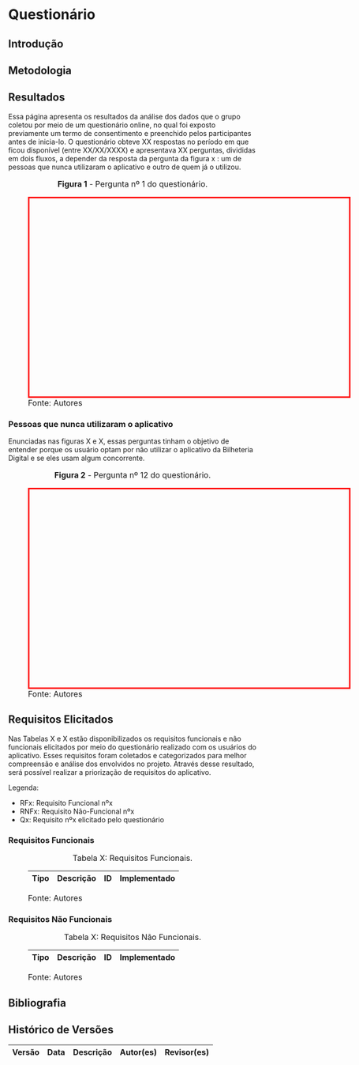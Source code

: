 # Questionário

## Introdução

## Metodologia


## Resultados

Essa página apresenta os resultados da análise dos dados que o grupo coletou por meio de um questionário online, no qual foi exposto previamente um termo de consentimento e preenchido pelos participantes antes de inicia-lo. O questionário obteve XX respostas no período em que ficou disponível (entre XX/XX/XXXX) e apresentava XX perguntas, divididas em dois fluxos, a depender da resposta da pergunta da figura x : um de pessoas que nunca utilizaram o aplicativo e outro de quem já o utilizou.

<figure markdown>
<font size="3"><p style="text-align: center"><b>Figura 1</b> - Pergunta nº 1 do questionário.</p></font>
<iframe style="border:3px solid red" width="648" height="401" seamless frameborder="0" scrolling="no" src=""></iframe>
<figcaption><font size="3">Fonte: Autores</font></figcaption>
</figure>

### Pessoas que nunca utilizaram o aplicativo

Enunciadas nas figuras X e X, essas perguntas tinham o objetivo de entender porque os usuário optam por não utilizar o aplicativo da Bilheteria Digital e se eles usam algum concorrente.

<figure markdown>
<font size="3"><p style="text-align: center"><b>Figura 2</b> - Pergunta nº 12 do questionário.</p></font>
<iframe style="border:3px solid red" width="648" height="401" seamless frameborder="0" scrolling="no" src=""></iframe>
<figcaption><font size="3">Fonte: Autores</font></figcaption>
</figure>


## Requisitos Elicitados

Nas Tabelas X e X estão disponibilizados os requisitos funcionais e não funcionais elicitados por meio do questionário realizado com os usuários do aplicativo. Esses requisitos foram coletados e categorizados para melhor compreensão e análise dos envolvidos no projeto. Através desse resultado, será possível realizar a priorização de requisitos do aplicativo.

Legenda:

- RFx: Requisito Funcional nºx
- RNFx: Requisito Não-Funcional nºx
- Qx: Requisito nºx elicitado pelo questionário

### Requisitos Funcionais

<figure markdown>
<font size="3"><p style="text-align: center">Tabela X: Requisitos Funcionais.</p></font>

| Tipo | Descrição                                                                            | <a id="anchor_Q" style="visibility: hidden"></a>ID | Implementado |
| ---- | ------------------------------------------------------------------------------------ | -------------------------------------------------- | ------------ |


<figcaption><font size="3">Fonte: Autores</font></figcaption>
</figure>

### Requisitos Não Funcionais

<figure markdown>
<font size="3"><p style="text-align: center">Tabela X: Requisitos Não Funcionais.</p></font>

| Tipo  | Descrição                                                                                      | <a id="anchor_QNF" style="visibility: hidden"></a>ID | Implementado |
| ----- | ---------------------------------------------------------------------------------------------- | ---------------------------------------------------- | ------------ |

<figcaption><font size="3">Fonte: Autores</font></figcaption>
</figure>

## Bibliografia


## Histórico de Versões

| Versão | Data       | Descrição         | Autor(es)                                                                                     | Revisor(es)                                      |
| ------ | ---------- | ----------------- | --------------------------------------------------------------------------------------------- | ------------------------------------------------ |
